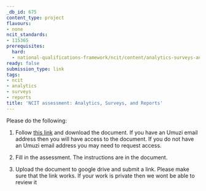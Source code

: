 ```yaml
---
_db_id: 675
content_type: project
flavours:
- none
ncit_standards:
- 115365
prerequisites:
  hard:
  - national-qualifications-framework/ncit/content/analytics-surveys-and-reports
ready: false
submission_type: link
tags:
- ncit
- analytics
- surveys
- reports
title: 'NCIT assessment: Analytics, Surveys, and Reports'
---
```


Please do the following:

1. Follow [this link](https://drive.google.com/file/d/1JdzMepfe_5UR5WB_w3JS2aS1b-0qG2Tb/view?usp=sharing) and download the document. If you have an Umuzi email address then you will have access to the document. If you do not have an Umuzi email address you may need to request access.

2. Fill in the assessment. The instructions are in the document. 
   
4. Upload the document to google drive and submit a link. Please make sure that the link works. If your work is private then we wont be able to review it 